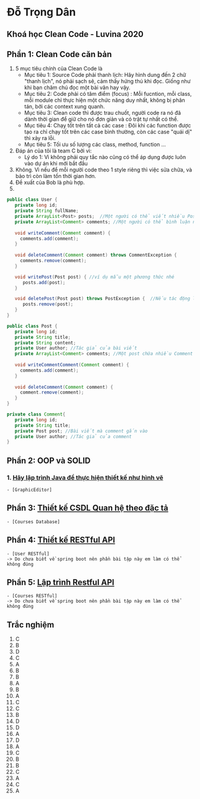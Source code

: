 # Đỗ Trọng Dân
## Khoá học Clean Code - Luvina 2020


## Phần 1: Clean Code căn bản
1. 5 mục tiêu chính của Clean Code là
   - Mục tiêu 1: Source Code phải thanh lịch: Hãy hình dung đến 2 chữ "thanh lịch", nó phải sạch sẽ, cảm thấy hứng thú khi đọc. Giống như khi bạn chăm chú đọc một bài văn hay vậy.
   - Mục tiêu 2: Code phải có tâm điểm (focus) : Mỗi fucntion, mỗi class, mỗi module chỉ thực hiện một chức năng duy nhất, không bị phân tán, bởi các context xung quanh.
   - Mục tiêu 3: Clean code thì được trau chuốt, người code ra nó đã dành thời gian để giữ cho nó đơn giản và có trật tự nhất có thể.
   - Mục tiêu 4: Chạy tốt trên tất cả các case : Đôi khi các function được tạo ra chỉ chạy tốt trên các case bình thường, còn các case "quái dị" thì xảy ra lỗi.
   - Mục tiêu 5: Tối ưu số lượng các class, method, function ...
2. Đáp án của tôi là team C bởi vì:
   - Lý do 1: Vì không phải quy tắc nào cũng có thể áp dụng được luôn vào dự án khi mới bắt đầu
3. Không. Vì nếu để mỗi người code theo 1 style riêng thì việc sửa chữa, và bảo trì còn làm tốn thời gian hơn.
4. Đề xuất của Bob là phù hợp.
5. 

```Java
public class User {
   private long id;
   private String fullName;
   private ArrayList<Post> posts;  //Một người có thể viết nhiều Post
   private ArrayList<Comment> comments; //Một người có thể bình luận nhiều Comment
   
   void writeComment(Comment comment) {
     comments.add(comment);
   }
   
   void deleteComment(Comment comment) throws CommentException {
     comments.remove(comment);
   }

   void writePost(Post post) { //ví dụ mẫu một phương thức nhé
      posts.add(post);
   }

   void deletePost(Post post) throws PostException {  //Nếu tác động lên dữ liệu nếu có lỗi thì hãy throw ra Exception
      posts.remove(post);
   }
}

public class Post {
   private long id;
   private String title;
   private String content;
   private User author; //Tác giả của bài viết
   private ArrayList<Comment> comments; //Một post chứa nhiều Comment
   
   void writeCommentComment(Comment comment) {
     comments.add(comment);
   }
   
   void deleteComment(Comment comment) {
     comment.remove(comment);
   }
}

private class Comment{
   private long id;
   private String title;
   private Post post; //Bài viết mà comment gắn vào
   private User author; //Tác giả của comment
}
```

## Phần 2: OOP và SOLID
### 1. [Hãy lập trình Java để thực hiện thiết kế như hình vẽ](https://github.com/dandt2020/CleanCode/tree/master/graphiceditor/after)
    - [GraphicEditor]

## Phần 3: [Thiết kế CSDL Quan hệ theo đặc tả](https://github.com/dandt2020/CleanCode/tree/master/courses)
    - [Courses Database]
## Phần 4: [Thiết kế RESTful API](https://github.com/dandt2020/CleanCode/tree/master/RESTfulAPI)
    - [User RESTful]
	-> Do chưa biết về spring boot nên phần bài tập này em làm có thể không đúng 
## Phần 5: [Lập trình Restful API](https://github.com/dandt2020/CleanCode/tree/master/RESTfulAPI)
    - [Courses RESTful]
	-> Do chưa biết về spring boot nên phần bài tập này em làm có thể không đúng 
## Trắc nghiệm
1. C
2. B
3. D
4. C
5. A
6. B
7. B
8. A
9. B
10. A
11. C
12. C
13. B
14. D
15. D
16. A
17. D
18. A
19. C
20. B
21. B
22. C
23. A
24. C
25. A
